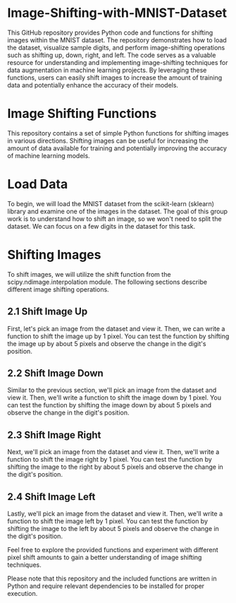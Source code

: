 # Image-Shifting-with-MNIST-Dataset
This GitHub repository provides Python code and functions for shifting images within the MNIST dataset. The repository demonstrates how to load the dataset, visualize sample digits,
and perform image-shifting operations such as shifting up, down, right, and left. The code serves as a valuable resource for understanding and implementing image-shifting techniques
for data augmentation in machine learning projects. By leveraging these functions, users can easily shift images to increase the amount of training data and potentially enhance the
accuracy of their models.

# Image Shifting Functions
This repository contains a set of simple Python functions for shifting images in various directions. Shifting images can be useful for increasing the amount of data available for training and potentially improving the accuracy of machine learning models.

# Load Data
To begin, we will load the MNIST dataset from the scikit-learn (sklearn) library and examine one of the images in the dataset. The goal of this group work is to understand how to shift an image, so we won't need to split the dataset. We can focus on a few digits in the dataset for this task.

# Shifting Images
To shift images, we will utilize the shift function from the scipy.ndimage.interpolation module. The following sections describe different image shifting operations.

## 2.1 Shift Image Up
First, let's pick an image from the dataset and view it. Then, we can write a function to shift the image up by 1 pixel. You can test the function by shifting the image up by about 5 pixels and observe the change in the digit's position.

## 2.2 Shift Image Down
Similar to the previous section, we'll pick an image from the dataset and view it. Then, we'll write a function to shift the image down by 1 pixel. You can test the function by shifting the image down by about 5 pixels and observe the change in the digit's position.

## 2.3 Shift Image Right
Next, we'll pick an image from the dataset and view it. Then, we'll write a function to shift the image right by 1 pixel. You can test the function by shifting the image to the right by about 5 pixels and observe the change in the digit's position.

## 2.4 Shift Image Left
Lastly, we'll pick an image from the dataset and view it. Then, we'll write a function to shift the image left by 1 pixel. You can test the function by shifting the image to the left by about 5 pixels and observe the change in the digit's position.

Feel free to explore the provided functions and experiment with different pixel shift amounts to gain a better understanding of image shifting techniques.

Please note that this repository and the included functions are written in Python and require relevant dependencies to be installed for proper execution.
